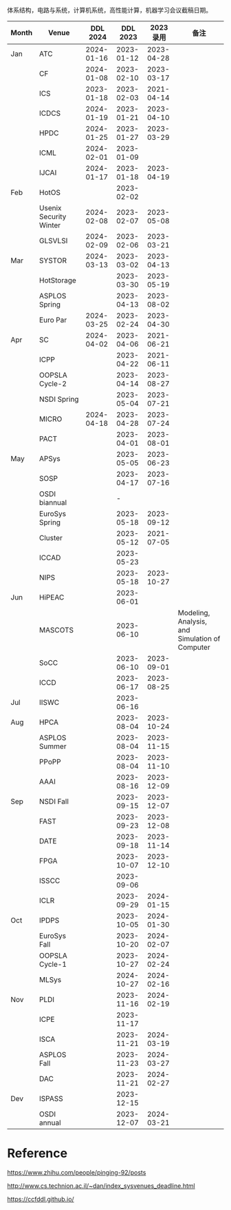 体系结构，电路与系统，计算机系统，高性能计算，机器学习会议截稿日期。

| Month | Venue                  | DDL 2024          | DDL 2023                                              | 2023 录用 | 备注                                            |
| ----- | ---------------------- | ------------------------------------------------------------ | ------------------------------------------------------------ | ----------------------------------------------- | ----- |
| Jan   | ATC                    | 2024-01-16          | 2023-01-12 | 2023-04-28 |                                                 |
|  | CF | 2024-01-08 | 2023-02-10 | 2023-03-17 | |
|  | ICS | 2023-01-18 | 2023-02-03 | 2021-04-14 | |
|       | ICDCS                  | 2024-01-19        | 2023-01-21 | 2023-04-10 |                                                 |
|       | HPDC                   | 2024-01-25         | 2023-01-27                                                  | 2023-03-29 |                                                 |
|       | ICML                   | 2024-02-01         | 2023-01-09 |            |                                                 |
|       | IJCAI                  | 2024-01-17        | 2023-01-18 | 2023-04-19 |                                                 |
| Feb   | HotOS                  |                   | 2023-02-02                                                  |            |                                                 |
|       | Usenix Security Winter | 2024-02-08 | 2023-02-07 | 2023-05-08 |                                                 |
|       | GLSVLSI                | 2024-02-09      | 2023-02-06 | 2023-03-21 |                                                 |
| Mar   | SYSTOR                 | 2024-03-13       | 2023-03-02                                                 | 2023-04-13 |                                                 |
|       | HotStorage             |              | 2023-03-30                                                  | 2023-05-19 |                                                 |
|       | ASPLOS Spring          |           | 2023-04-13                                                  | 2023-08-02 |                                                 |
| | Euro Par | 2024-03-25 | 2023-02-24 | 2023-04-30 | |
| Apr   | SC                     | 2024-04-02          | 2023-04-06                                                  | 2021-06-21 |                                                 |
|       | ICPP                   |                    | 2023-04-22                                                  | 2021-06-11 |                                                 |
|       | OOPSLA Cycle-2         |          | 2023-04-14 | 2023-08-27 |                                                 |
|       | NSDI Spring            |             | 2023-05-04                                                  | 2023-07-21 |                                                 |
|       | MICRO                  | 2024-04-18 | 2023-04-28                                                  | 2023-07-24 |                                                 |
|       | PACT                   |                    | 2023-04-01                                                  | 2023-08-01 |                                                 |
| May   | APSys                  |                   | 2023-05-05                                                  | 2023-06-23 |                                                 |
|       | SOSP                   |                    | 2023-04-17                                                  | 2023-07-16 |                                                 |
|       | OSDI biannual          |           | -                                                            |            |                                                 |
|       | EuroSys Spring         |          | 2023-05-18                                                  | 2023-09-12 |                                                 |
|       | Cluster                |                 | 2023-05-12 | 2021-07-05 |                                                 |
|       | ICCAD                  |                   | 2023-05-23 |            |                                                 |
|       | NIPS                   |                    | 2023-05-18 | 2023-10-27 |                                                 |
| Jun   | HiPEAC                 |                  | 2023-06-01                                                  |            |                                                 |
|       | MASCOTS                |                 | 2023-06-10                                                  |            | Modeling, Analysis, and  Simulation of Computer |
|       | SoCC                   |                    | 2023-06-10                                                | 2023-09-01 |                                                 |
|       | ICCD                   |                    | 2023-06-17 | 2023-08-25 |                                                 |
| Jul | IISWC                  |                   | 2023-06-16                                                 |            |                                                 |
| Aug   | HPCA                   |                    | 2023-08-04                                                  | 2023-10-24 |                                                 |
|  | ASPLOS Summer |  | 2023-08-04 | 2023-11-15 | |
|       | PPoPP                  |                   | 2023-08-04                                                  | 2023-11-10 |                                                 |
|       | AAAI                   |                    | 2023-08-16 | 2023-12-09 |                                                 |
| Sep   | NSDI Fall              |               | 2023-09-15                                                  | 2023-12-07 |                                                 |
|       | FAST                   |                    | 2023-09-23                                                | 2023-12-08 |                                                 |
|       | DATE                   |                    | 2023-09-18                                                | 2023-11-14 |                                                 |
|       | FPGA                   |                    | 2023-10-07 | 2023-12-10 |                                                 |
|       | ISSCC                  |                   | 2023-09-06 |            |                                                 |
|       | ICLR                   |                    | 2023-09-29 | 2024-01-15 |                                                 |
| Oct   | IPDPS                  |                   | 2023-10-05                                                 | 2024-01-30 |                                                 |
|       | EuroSys Fall           |            | 2023-10-20                                                  | 2024-02-07 |                                                 |
|       |OOPSLA Cycle-1||2023-10-27|2024-02-24||
|       | MLSys                  |                   | 2024-10-27 | 2024-02-16 |                                                 |
| Nov   | PLDI                   |                    | 2023-11-16                                                  | 2024-02-19 |                                                 |
|  | ICPE |  | 2023-11-17 | | |
|       | ISCA                   |                    | 2023-11-21                                                  | 2024-03-19 |                                                 |
| | ASPLOS Fall |  | 2023-11-23 | 2024-03-27 | |
|       | DAC                    |                     | 2023-11-21 | 2024-02-27 |                                                 |
| Dev   | ISPASS                 |                  | 2023-12-15                                                  |            |                                                 |
|       | OSDI annual            |             | 2023-12-07                                                  | 2024-03-21 |                                                 |

# Reference

https://www.zhihu.com/people/pinging-92/posts

http://www.cs.technion.ac.il/~dan/index_sysvenues_deadline.html

https://ccfddl.github.io/